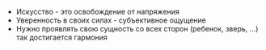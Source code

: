 - Искусство - это освобождение от напряжения
- Уверенность в своих силах - субъективное ощущение
- Нужно проявлять свою сущность со всех сторон (ребенок, зверь, ...) так достигается гармония
